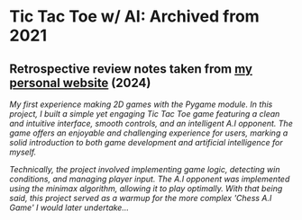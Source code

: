 # Tic Tac Toe w/ AI: Archived from 2021

## Retrospective review notes taken from [my personal website](https://ahmeralam.co.uk/) (2024)
*My first experience making 2D games with the Pygame module. In this project, I built a simple yet engaging Tic Tac Toe game featuring a clean and intuitive interface, smooth controls, and an intelligent A.I opponent. The game offers an enjoyable and challenging experience for users, marking a solid introduction to both game development and artificial intelligence for myself.*

*Technically, the project involved implementing game logic, detecting win conditions, and managing player input. The A.I opponent was implemented using the minimax algorithm, allowing it to play optimally. With that being said, this project served as a warmup for the more complex 'Chess A.I Game' I would later undertake...*

